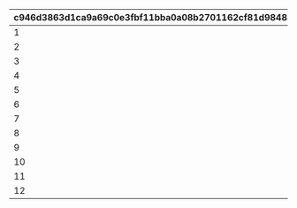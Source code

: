|c946d3863d1ca9a69c0e3fbf11bba0a08b2701162cf81d98488c5e53829ae602|a38b9388f95c454c9113a2fc1318157f43e180e4c8ef4c5bf01ebbab94562526|406e1b8e6090142cb55a41c2434c54f473fb24f87fd2e3f3fc10feaa1b49ab64|c556182206a5a35dc6ad662739ea2251566e651ea82ba8cb79b3d3f92950f1f5|1f0f36aca67ce2d111fdd399de0c42b631b0166e2876085ce55dda92ef8c4525|497cfb9668e969bc25cc0929041b03bcb7aefa2a089162cd020c3b3020e0950b|
| --- | --- | --- | --- | --- | --- |
|1|1002|6|10|2020/04/01|0|
|2|1002|2|10|2020/04/01 2:00:00|120|
|3|1002|2|10|2020/04/01 4:00:00|120|
|4|1002|2|10|2020/04/01 6:00:00|120|
|5|1002|2|10|2020/04/01 8:00:00|120|
|6|1002|2|10|2020/04/01 10:00:00|120|
|7|1002|2|10|2020/04/01 12:00:00|120|
|8|1002|2|10|2020/04/01 14:00:00|120|
|9|1002|2|10|2020/04/01 16:00:00|120|
|10|1002|2|10|2020/04/01 18:00:00|120|
|11|1002|2|10|2020/04/01 20:00:00|120|
|12|1002|2|10|2020/04/01 22:00:00|120|